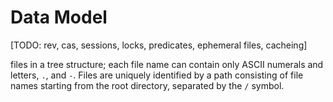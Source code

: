 # Data Model

[TODO: rev, cas, sessions, locks, predicates, ephemeral files, cacheing]

files in a tree structure; each file name can contain
only ASCII numerals and letters, `.`, and `-`. Files
are uniquely identified by a path consisting of file
names starting from the root directory, separated by
the `/` symbol.
